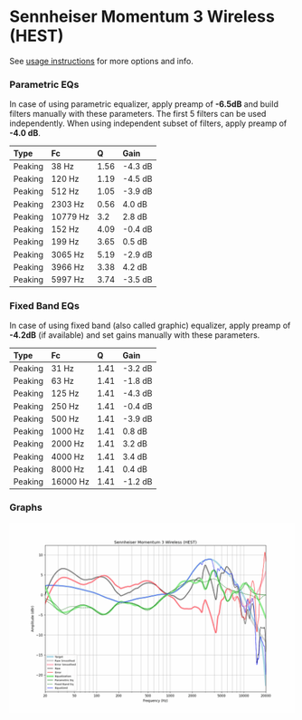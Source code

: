 # Sennheiser Momentum 3 Wireless (HEST)
See [usage instructions](https://github.com/jaakkopasanen/AutoEq#usage) for more options and info.

### Parametric EQs
In case of using parametric equalizer, apply preamp of **-6.5dB** and build filters manually
with these parameters. The first 5 filters can be used independently.
When using independent subset of filters, apply preamp of **-4.0 dB**.

| Type    | Fc       |    Q | Gain    |
|:--------|:---------|:-----|:--------|
| Peaking | 38 Hz    | 1.56 | -4.3 dB |
| Peaking | 120 Hz   | 1.19 | -4.5 dB |
| Peaking | 512 Hz   | 1.05 | -3.9 dB |
| Peaking | 2303 Hz  | 0.56 | 4.0 dB  |
| Peaking | 10779 Hz | 3.2  | 2.8 dB  |
| Peaking | 152 Hz   | 4.09 | -0.4 dB |
| Peaking | 199 Hz   | 3.65 | 0.5 dB  |
| Peaking | 3065 Hz  | 5.19 | -2.9 dB |
| Peaking | 3966 Hz  | 3.38 | 4.2 dB  |
| Peaking | 5997 Hz  | 3.74 | -3.5 dB |

### Fixed Band EQs
In case of using fixed band (also called graphic) equalizer, apply preamp of **-4.2dB**
(if available) and set gains manually with these parameters.

| Type    | Fc       |    Q | Gain    |
|:--------|:---------|:-----|:--------|
| Peaking | 31 Hz    | 1.41 | -3.2 dB |
| Peaking | 63 Hz    | 1.41 | -1.8 dB |
| Peaking | 125 Hz   | 1.41 | -4.3 dB |
| Peaking | 250 Hz   | 1.41 | -0.4 dB |
| Peaking | 500 Hz   | 1.41 | -3.9 dB |
| Peaking | 1000 Hz  | 1.41 | 0.8 dB  |
| Peaking | 2000 Hz  | 1.41 | 3.2 dB  |
| Peaking | 4000 Hz  | 1.41 | 3.4 dB  |
| Peaking | 8000 Hz  | 1.41 | 0.4 dB  |
| Peaking | 16000 Hz | 1.41 | -1.2 dB |

### Graphs
![](./Sennheiser%20Momentum%203%20Wireless%20(HEST).png)
